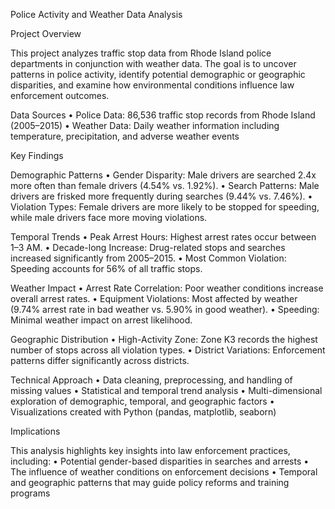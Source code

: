 Police Activity and Weather Data Analysis

Project Overview

This project analyzes traffic stop data from Rhode Island police departments in conjunction with weather data. The goal is to uncover patterns in police activity, identify potential demographic or geographic disparities, and examine how environmental conditions influence law enforcement outcomes.

Data Sources
	•	Police Data: 86,536 traffic stop records from Rhode Island (2005–2015)
	•	Weather Data: Daily weather information including temperature, precipitation, and adverse weather events

Key Findings

Demographic Patterns
	•	Gender Disparity: Male drivers are searched 2.4x more often than female drivers (4.54% vs. 1.92%).
	•	Search Patterns: Male drivers are frisked more frequently during searches (9.44% vs. 7.46%).
	•	Violation Types: Female drivers are more likely to be stopped for speeding, while male drivers face more moving violations.

Temporal Trends
	•	Peak Arrest Hours: Highest arrest rates occur between 1–3 AM.
	•	Decade-long Increase: Drug-related stops and searches increased significantly from 2005–2015.
	•	Most Common Violation: Speeding accounts for 56% of all traffic stops.

Weather Impact
	•	Arrest Rate Correlation: Poor weather conditions increase overall arrest rates.
	•	Equipment Violations: Most affected by weather (9.74% arrest rate in bad weather vs. 5.90% in good weather).
	•	Speeding: Minimal weather impact on arrest likelihood.

Geographic Distribution
	•	High-Activity Zone: Zone K3 records the highest number of stops across all violation types.
	•	District Variations: Enforcement patterns differ significantly across districts.

Technical Approach
	•	Data cleaning, preprocessing, and handling of missing values
	•	Statistical and temporal trend analysis
	•	Multi-dimensional exploration of demographic, temporal, and geographic factors
	•	Visualizations created with Python (pandas, matplotlib, seaborn)

Implications

This analysis highlights key insights into law enforcement practices, including:
	•	Potential gender-based disparities in searches and arrests
	•	The influence of weather conditions on enforcement decisions
	•	Temporal and geographic patterns that may guide policy reforms and training programs
